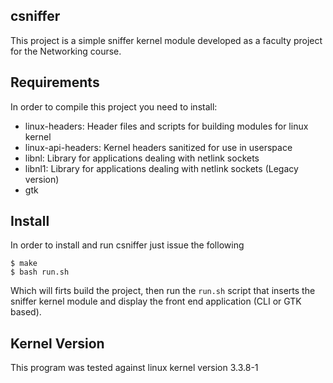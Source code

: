 ## csniffer

This project is a simple sniffer kernel module developed
as a faculty project for the Networking course. 

Requirements
------------

In order to compile this project you need to install: 
* linux-headers: Header files and scripts for building modules for linux kernel
* linux-api-headers: Kernel headers sanitized for use in userspace
* libnl: Library for applications dealing with netlink sockets
* libnl1: Library for applications dealing with netlink sockets (Legacy version)
* gtk

Install
-------

In order to install and run csniffer just issue the following

    $ make
    $ bash run.sh

Which will firts build the project, then run the `run.sh` script
that inserts the sniffer kernel module and display the front
end application (CLI or GTK based).

Kernel Version
--------------

This program was tested against linux kernel version 3.3.8-1
